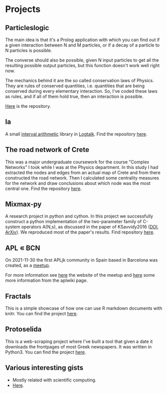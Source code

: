 # Projects

## Particleslogic
The main idea is that it's a Prolog application with which you can find out if a given interaction between N and M particles, or if a decay of a particle to N particles is possible.

The converse should also be possible, given N input particles to get all the resulting possible output particles, but this function doesn't work well right now.

The mechanics behind it are the so called conservation laws of Physics. They are rules of conserved quantities, i.e. quantities that are being conserved during every elementary interaction. So, I've coded these laws as rules, and if all of them hold true, then an interaction is possible.

[Here](https://github.com/mlliarm/particleslogic) is the repository.

## Ia
A small [interval arithmetic](https://en.wikipedia.org/wiki/Interval_arithmetic) library in [Logtalk](https://logtalk.org/). Find the repository [here](https://github.com/mlliarm/ia).

## The road network of Crete
This was a major undergraduate coursework for the course "Complex Networks" I took while I was at the Physics department.
In this study I had extracted the nodes and edges from an actual map of Crete and from there constructed the road network.
Then I calculated some centrality measures for the network and draw conclusions about which node was the most central one. Find the repository [here](https://github.com/mlliarm/the_road_network_of_crete).

## Mixmax-py
A research project in python and cython. In this project we successfully construct a python implementation of the two-parameter family of C-system operators A(N,s), as discussed in the paper of KSavvidy2016 ([DOI](https://doi.org/10.1016/j.chaos.2016.05.003), [ArXiv](https://arxiv.org/abs/1510.06274)). We reproduced most of the paper's results. Find repository [here](https://github.com/mlliarm/mixmax-py).

## APL ∊ BCN
On 2021-11-30 the first APLjk community in Spain based in Barcelona was created, as a [meetup](https://meetup.com/apl-bcn).

For more information see [here](https://mlliarm.github.io/apl-in-bcn/) the website of the meetup and [here](https://aplwiki.com/index.php?title=APL_%E2%88%8A_BCN) some more information from the aplwiki page.

## Fractals
This is a simple showcase of how one can use R markdown documents with knitr.
You can find the project [here](http://mlliarm.github.io/fractals).

## Protoselida
This is a web-scraping project where I've built a tool that given a date it downloads
the frontpages of most Greek newspapers. It was written in Python3.
You can find the project [here](https://github.com/mlliarm/protoselida).

## Various interesting gists
- Mostly related with scientific computing.
- [Here](https://gist.github.com/mlliarm/0b48f20f08e4912c65328789baf8c983).


